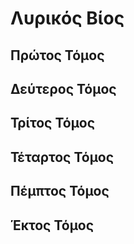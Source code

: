 # Λυρικός Βίος

## Πρώτος Τόμος

## Δεύτερος Τόμος

## Τρίτος Τόμος

## Τέταρτος Τόμος

## Πέμπτος Τόμος

## Έκτος Τόμος
